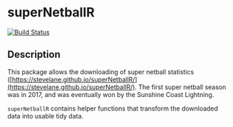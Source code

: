 # superNetballR

[![Build Status](https://travis-ci.org/SteveLane/superNetballR.svg?branch=master)](https://travis-ci.org/SteveLane/superNetballR)

## Description

This package allows the downloading of super netball statistics ([https://stevelane.github.io/superNetballR/](https://stevelane.github.io/superNetballR/). The first super netball season was in 2017, and was eventually won by the Sunshine Coast Lightning.

`superNetballR` contains helper functions that transform the downloaded data into usable tidy data.
